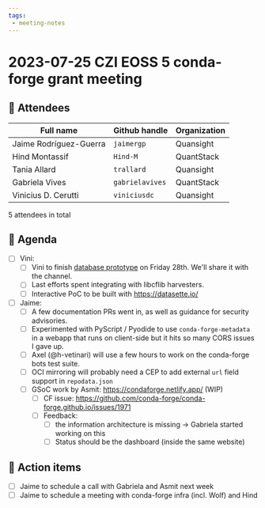 ```yaml
---
tags:
 - meeting-notes
---
```

# 2023-07-25 CZI EOSS 5 conda-forge grant meeting

## 👥 Attendees

| Full name              | Github handle    | Organization  |
|------------------------|------------------|---------------|
| Jaime Rodríguez-Guerra | `jaimergp`       | Quansight     |
| Hind Montassif         | `Hind-M`         | QuantStack    |
| Tania  Allard          | `trallard`       | Quansight     |
| Gabriela Vives         | `gabrielavives`  | QuantStack    |
| Vinicius D. Cerutti    | `viniciusdc`     | Quansight     |


5 attendees in total

## 📝 Agenda

- [ ] Vini: 
  - [ ] Vini to finish [database prototype](https://github.com/viniciusdc/czi-conda-forge-db) on Friday 28th. We'll share it with the channel.
  - [ ] Last efforts spent integrating with libcflib harvesters.
  - [ ] Interactive PoC to be built with https://datasette.io/
- [ ] Jaime:
  - [ ] A few documentation PRs went in, as well as guidance for security advisories.
  - [ ] Experimented with PyScript / Pyodide to use `conda-forge-metadata` in a webapp that runs on client-side but it hits so many CORS issues I gave up.
  - [ ] Axel (@h-vetinari) will use a few hours to work on the conda-forge bots test suite.
  - [ ] OCI mirroring will probably need a CEP to add external `url` field support in `repodata.json`
  - [ ] GSoC work by Asmit: https://condaforge.netlify.app/ (WIP)
    - [ ] CF issue: https://github.com/conda-forge/conda-forge.github.io/issues/1971
    - [ ] Feedback:
       - [ ] the information architecture is missing -> Gabriela started working on this 
       - [ ] Status should be the dashboard (inside the same website)

## 🚀 Action items

- [ ] Jaime to schedule a call with Gabriela and Asmit next week
- [ ] Jaime to schedule a meeting with conda-forge infra (incl. Wolf) and Hind
